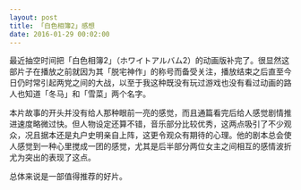 ```yaml
---
layout: post
title: 「白色相簿2」感想
date: 2016-01-29 00:02:00
---
```

最近抽空时间把「白色相簿2」（<span lang="ja">ホワイトアルバム2</span>）的动画版补完了。很显然这部片子在播放之前就因为其「脱宅神作」的称号而备受关注，播放结束之后直至今日仍时常引起两党之间的大战，以至于我这种既没有玩过游戏也没有看过动画的路人也知道「冬马」和「雪菜」两个名字。

本片故事的开头并没有给人那种眼前一亮的感觉，而且通篇看完后给人感觉剧情推进速度略微过快。但人物设定还算不错，音乐部分比较优秀，这两点吸引了不少观众，况且据本还是丸户史明亲自上阵，这更令观众有期待的心理。他的剧本总会使人感觉到一种心里搅成一团的感觉，尤其是后半部分两位女主之间相互的感情波折尤为突出的表现了这点。

总体来说是一部值得推荐的好片。
